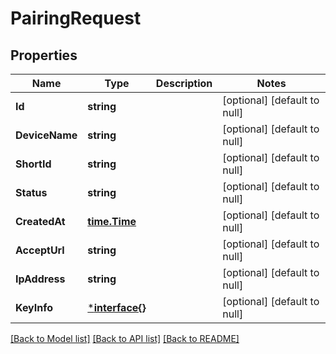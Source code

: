 # PairingRequest

## Properties
Name | Type | Description | Notes
------------ | ------------- | ------------- | -------------
**Id** | **string** |  | [optional] [default to null]
**DeviceName** | **string** |  | [optional] [default to null]
**ShortId** | **string** |  | [optional] [default to null]
**Status** | **string** |  | [optional] [default to null]
**CreatedAt** | [**time.Time**](time.Time.md) |  | [optional] [default to null]
**AcceptUrl** | **string** |  | [optional] [default to null]
**IpAddress** | **string** |  | [optional] [default to null]
**KeyInfo** | [***interface{}**](interface{}.md) |  | [optional] [default to null]

[[Back to Model list]](../README.md#documentation-for-models) [[Back to API list]](../README.md#documentation-for-api-endpoints) [[Back to README]](../README.md)


